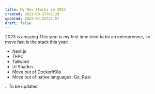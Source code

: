 ```yaml
---
title: My Dev Stacks in 2023
created: 2023-09-27T02:24
updated: 2024-04-22T23:57
draft: false
---
```


2023 is amazing
This year is my first time tried to be an entrepreneur, so move fast is the stack this year:
- Next.js
- TRPC
- Tailwind
- UI Shadcn
- Move out of Docker/K8s
- Move out of native languages: Go, Rust

.. To be updated